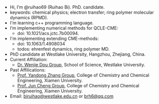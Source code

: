 - Hi, I’m @ruihao69 (Ruihao Bi). PhD. candidate. 
 - keywords: chemical physics; electron transfer; ring polymer molecular dynamics (RPMD).
- I'm learning c++ programming language. 
- I’m implementing numerical methods for QCLE-CME:
  - doi: 10.1021/acs.jctc.7b00094.
- I'm implementing extending CME-methods: 
  - doi: 10.1063/1.4908034
  - todos: ehrenfest dynamics, ring polymer MD.
- PhD candidate at Westlake University, Hangzhou, Zhejiang, China.
- Current Affiliation:
  - [Dr. Wenjie Dou Group](http://dougroup.westlake.edu.cn), School of Science, Westlake University.
- Past Affilications:
  - [Prof. Yandong Zhang Group](https://zhanglab.xmu.edu.cn), College of Chemistry and Chemical Engineering, Xiamen University.
  - [Prof. Jun Cheng Group](https://cheng-group.net), College of Chemistry and Chemical Engineering, Xiamen University.
- Email: [biruihao@westlake.edu.cn](mailto:biruihao@westlake.edu.cn) or [brh6@qq.com](mailto:brh6@qq.com) 

<!---
ruihao69/ruihao69 is a ✨ special ✨ repository because its `README.md` (this file) appears on your GitHub profile.
You can click the Preview link to take a look at your changes.
--->
